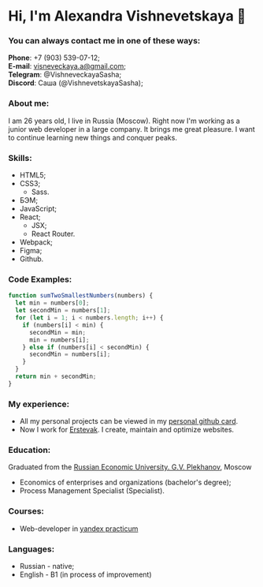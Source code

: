 # Hi, I'm Alexandra Vishnevetskaya :wave:

### You can always contact me in one of these ways:
**Phone**: +7 (903) 539-07-12;<br>
**E-mail**: visneveckaya.a@gmail.com;<br>
**Telegram**: @VishneveckayaSasha;<br>
**Discord**: Саша (@VishnevetskayaSasha);<br>

### About me:
I am 26 years old, I live in Russia (Moscow). Right now I'm working as a junior web developer in a large company. It brings me great pleasure. I want to continue learning new things and conquer peaks.

### Skills:
- HTML5;
- CSS3;
  * Sass.
- БЭМ;
- JavaScript;
- React;
  * JSX;
  * React Router.
- Webpack;
- Figma;
- Github.

### Code Examples: 
```javascript
function sumTwoSmallestNumbers(numbers) {  
  let min = numbers[0];
  let secondMin = numbers[1];
  for (let i = 1; i < numbers.length; i++) {
    if (numbers[i] < min) {
      secondMin = min;
      min = numbers[i];
    } else if (numbers[i] < secondMin) {
      secondMin = numbers[i];
    }
  }
  return min + secondMin;
}
```

### My experience: 
- All my personal projects can be viewed in my [personal github card](https://github.com/VishnevetskayaSasha).
- Now I work for [Erstevak](https://erstvak.com/). I create, maintain and optimize websites.

### Education:
Graduated from the [Russian Economic University. G.V. Plekhanov](https://new2.rea.ru/), Moscow
* Economics of enterprises and organizations (bachelor's degree);
* Process Management Specialist (Specialist).

### Courses:
* Web-developer in [yandex practicum](https://practicum.yandex.ru/web/)

### Languages:
* Russian - native;
* English - B1 (in process of improvement)